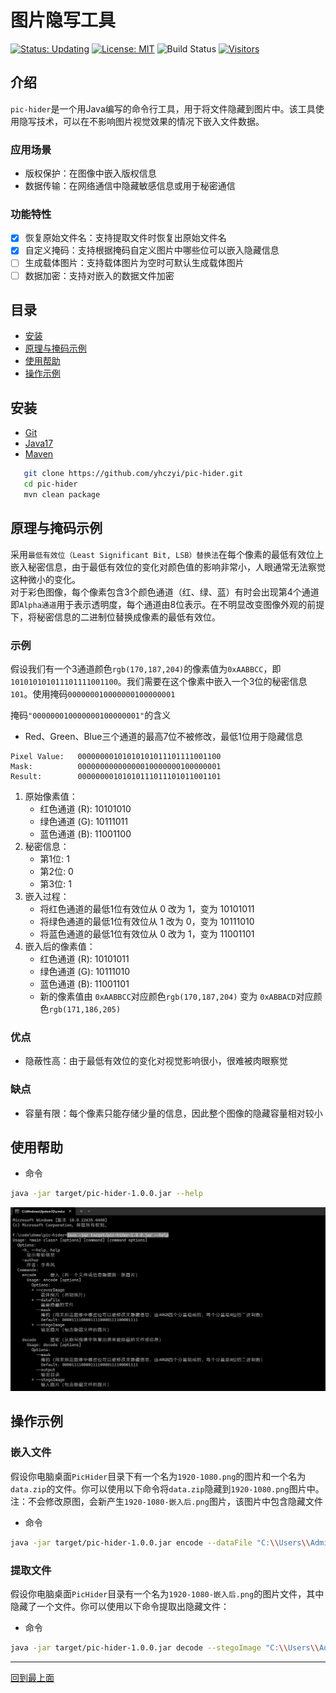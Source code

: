 # 图片隐写工具

[![Status: Updating](https://img.shields.io/badge/status-updating-brightgreen.svg)](https://github.com/yhczyi/pic-hider)
[![License: MIT](https://img.shields.io/badge/License-MIT-yellow.svg)](https://opensource.org/licenses/MIT)
![Build Status](https://github.com/yhczyi/pic-hider/actions/workflows/compile.yml/badge.svg)
[![Visitors](https://visitor-badge.laobi.icu/badge?page_id=yhczyi.pic-hider)](https://github.com/yhczyi/pic-hider)

## 介绍

`pic-hider`是一个用Java编写的命令行工具，用于将文件隐藏到图片中。该工具使用隐写技术，可以在不影响图片视觉效果的情况下嵌入文件数据。

### 应用场景
- 版权保护：在图像中嵌入版权信息
- 数据传输：在网络通信中隐藏敏感信息或用于秘密通信

### 功能特性
- [x] 恢复原始文件名：支持提取文件时恢复出原始文件名
- [x] 自定义掩码：支持根据掩码自定义图片中哪些位可以嵌入隐藏信息
- [ ] 生成载体图片：支持载体图片为空时可默认生成载体图片
- [ ] 数据加密：支持对嵌入的数据文件加密

## 目录

- [安装](#安装)
- [原理与掩码示例](#原理与掩码示例)
- [使用帮助](#使用帮助)
- [操作示例](#操作示例)

## 安装

- [Git](https://git-scm.com/)
- [Java17](http://www.oracle.com/technetwork/java/javase/downloads/index.html)
- [Maven](http://maven.apache.org/)

```bash
   git clone https://github.com/yhczyi/pic-hider.git
   cd pic-hider
   mvn clean package
```

## 原理与掩码示例
采用`最低有效位（Least Significant Bit, LSB）替换法`在每个像素的最低有效位上嵌入秘密信息，由于最低有效位的变化对颜色值的影响非常小，人眼通常无法察觉这种微小的变化。  
对于彩色图像，每个像素包含3个颜色通道（红、绿、蓝）有时会出现第4个通道 即`Alpha通道`用于表示透明度，每个通道由8位表示。在不明显改变图像外观的前提下，将秘密信息的二进制位替换成像素的最低有效位。

### 示例
假设我们有一个3通道颜色`rgb(170,187,204)`的像素值为`0xAABBCC`，即`101010101011101111001100`。我们需要在这个像素中嵌入一个3位的秘密信息`101`。使用掩码`000000010000000100000001`

掩码`"000000010000000100000001"`的含义
- Red、Green、Blue三个通道的最高7位不被修改，最低1位用于隐藏信息

```plaintext
Pixel Value:   00000000101010101011101111001100
Mask:          00000000000000010000000100000001
Result:        00000000101010111011101011001101
```
1. 原始像素值：
    - 红色通道 (R): 10101010
    - 绿色通道 (G): 10111011
    - 蓝色通道 (B): 11001100
2. 秘密信息：  
    - 第1位: 1
    - 第2位: 0
    - 第3位: 1
3. 嵌入过程：
    - 将红色通道的最低1位有效位从 0 改为 1，变为 10101011
    - 将绿色通道的最低1位有效位从 1 改为 0，变为 10111010
    - 将蓝色通道的最低1位有效位从 0 改为 1，变为 11001101
4. 嵌入后的像素值：
    - 红色通道 (R): 10101011
    - 绿色通道 (G): 10111010
    - 蓝色通道 (B): 11001101
    - 新的像素值由 `0xAABBCC`对应颜色`rgb(170,187,204)` 变为 `0xABBACD`对应颜色`rgb(171,186,205)`

### 优点
- 隐蔽性高：由于最低有效位的变化对视觉影响很小，很难被肉眼察觉

### 缺点
- 容量有限：每个像素只能存储少量的信息，因此整个图像的隐藏容量相对较小

## 使用帮助

- 命令
```bash
java -jar target/pic-hider-1.0.0.jar --help
```
![查看使用帮助命令](./images/help.png)

## 操作示例

### 嵌入文件

假设你电脑桌面`PicHider`目录下有一个名为`1920-1080.png`的图片和一个名为`data.zip`的文件。你可以使用以下命令将`data.zip`隐藏到`1920-1080.png`图片中。注：不会修改原图，会新产生`1920-1080-嵌入后.png`图片，该图片中包含隐藏文件

- 命令
```bash
java -jar target/pic-hider-1.0.0.jar encode --dataFile "C:\\Users\\Administrator\\Desktop\\PicHider\\data.zip" --coverImage "C:\\Users\\Administrator\\Desktop\\PicHider\\1920-1080.png" --stegoImage "C:\\Users\\Administrator\\Desktop\\PicHider\\1920-1080-嵌入后.png"
```

### 提取文件

假设你电脑桌面`PicHider`目录有一个名为`1920-1080-嵌入后.png`的图片文件，其中隐藏了一个文件。你可以使用以下命令提取出隐藏文件：
- 命令
```bash
java -jar target/pic-hider-1.0.0.jar decode --stegoImage "C:\\Users\\Administrator\\Desktop\\PicHider\\1920-1080-嵌入后.png" --output "C:\\Users\\Administrator\\Desktop\\PicHider"
```

---
[回到最上面](#图片隐写工具)
